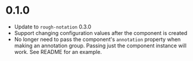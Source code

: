 # 0.1.0

- Update to `rough-notation` 0.3.0
- Support changing configuration values after the component is created
- No longer need to pass the component's `annotation` property when making an annotation group. Passing just the component instance will work. See README for an example.
